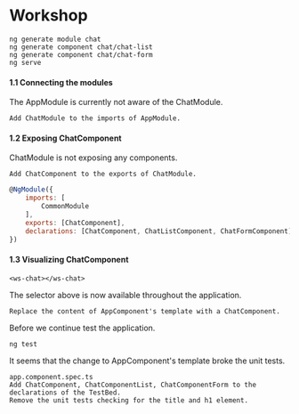 # Workshop
```
ng generate module chat
ng generate component chat/chat-list
ng generate component chat/chat-form
ng serve
```

#### 1.1 Connecting the modules
The AppModule is currently not aware of the ChatModule.
```
Add ChatModule to the imports of AppModule.
```

#### 1.2 Exposing ChatComponent
ChatModule is not exposing any components.
```
Add ChatComponent to the exports of ChatModule.
```
```javascript
@NgModule({
    imports: [
        CommonModule
    ],
    exports: [ChatComponent],
    declarations: [ChatComponent, ChatListComponent, ChatFormComponent]
})
```
#### 1.3 Visualizing ChatComponent
```
<ws-chat></ws-chat>
```
The selector above is now available throughout the application.
```
Replace the content of AppComponent's template with a ChatComponent.
```
Before we continue test the application.
```
ng test
```
It seems that the change to AppComponent's template broke the unit tests.
```
app.component.spec.ts
Add ChatComponent, ChatComponentList, ChatComponentForm to the declarations of the TestBed.
Remove the unit tests checking for the title and h1 element.
```